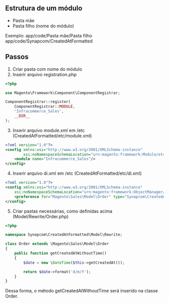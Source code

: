 ## Estrutura de um módulo
- Pasta mãe
- Pasta filho (nome do módulo)

Exemplo:
app/code/Pasta mãe/Pasta filho
app/code/Synapcom/CreatedAtFormatted

## Passos
1. Criar pasta com nome do módulo
2. Inserir arquivo registration.php
```php
<?php

use Magento\Framework\Component\ComponentRegistrar;

ComponentRegistrar::register(
    ComponentRegistrar::MODULE,
    'Infracommerce_Sales',
    __DIR__
);

```
3. Inserir arquivo module.xml em /etc (CreatedAtFormatted/etc/module.xml)
```xml
<?xml version="1.0"?>
<config xmlns:xsi="http://www.w3.org/2001/XMLSchema-instance"
        xsi:noNamespaceSchemaLocation="urn:magento:framework:Module/etc/module.xsd">
    <module name="Infracommerce_Sales"/>
</config>
```

4. Inserir arquivo di.xml em /etc (CreatedAtFormatted/etc/di.xml)
```xml
<?xml version="1.0"?>
<config xmlns:xsi="http://www.w3.org/2001/XMLSchema-instance"
    xsi:noNamespaceSchemaLocation="urn:magento:framework:ObjectManager/etc/config.xsd">
    <preference for="Magento\Sales\Model\Order" type="Synapcom\CreatedAtFormatted\Model\Rewrite\Order"/>
</config>
```

5. Criar pastas necessárias, como definidas acima (Model/Rewrite/Order.php)
```php
<?php

namespace Synapcom\CreatedAtFormatted\Model\Rewrite;

class Order extends \Magento\Sales\Model\Order
{
    public function getCreatedAtWithoutTime()
    {
        $date = new \DateTime($this->getCreatedAt());

        return $date->format('d/m/Y'); 
    }
}
```

Dessa forma, o método getCreatedAtWithoutTime será inserido na classe Order.
